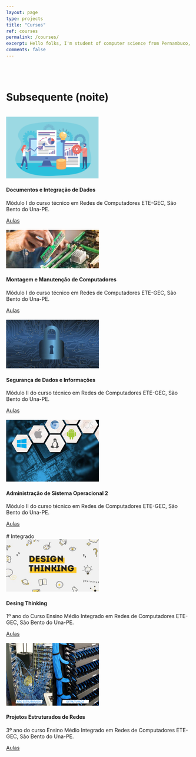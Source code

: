 ```yaml
---
layout: page
type: projects
title: "Cursos"
ref: courses
permalink: /courses/
excerpt: Hello folks, I'm student of computer science from Pernambuco, Brazil. This blog is for documentation about my research journey,  programming and related.
comments: false
---
```

<br/>

<br/>

# Subsequente (noite)
<br/>
<div class="card">
  <img src="/assets/images/dados.png" alt="Course" style="width:50%">
  <div class="container">
    <h4><b>Documentos e Integração de Dados</b></h4>
    <p>Módulo I do curso técnico em Redes de Computadores ETE-GEC, São Bento do Una-PE.</p>
    <!-- <hr> -->
    <a href="/courses/did" class="btn">Aulas</a>  
    </div>
</div>
<br/>
<div class="card">
  <img src="/assets/images/mmc.jpeg" alt="Course" style="width:50%">
  <div class="container">
    <h4><b>Montagem e Manutenção de Computadores</b></h4>
    <p>Módulo I do curso técnico em Redes de Computadores ETE-GEC, São Bento do Una-PE.</p>
    <!-- <hr> -->
    <a href="/courses/mmc" class="btn" >Aulas</a>  
    </div>
</div>

<br/>
<div class="card">
  <img src="/assets/images/sdi.jpg" alt="Course" style="width:50%">
  <div class="container">
    <h4><b>Segurança de Dados e Informações</b></h4>
    <p>Módulo II do curso técnico em Redes de Computadores ETE-GEC, São Bento do Una-PE.</p>
    <!-- <hr> -->
    <a href="/courses/sdi" class="btn" >Aulas</a>  
    </div>
</div>
<br/>
<div class="card">
  <img src="/assets/images/aso2.jpg" alt="Course" style="width:50%">
  <div class="container">
    <h4><b>Administração de Sistema Operacional 2</b></h4>
    <p>Módulo II do curso técnico em Redes de Computadores ETE-GEC, São Bento do Una-PE.</p>
    <!-- <hr> -->
    <a href="/courses/aso2" class="btn" >Aulas</a>  
    </div>
</div>
<br/>
# Integrado 
<br/>
<div class="card">
  <img src="/assets/images/dt.jpg" alt="Course" style="width:50%">
  <div class="container">
    <h4><b>Desing Thinking</b></h4>
    <p>1º ano do Curso Ensino Médio Integrado em Redes de Computadores ETE-GEC, São Bento do Una-PE.</p>
    <!-- <hr> -->
    <a href="/courses/dt" class="btn" >Aulas</a>  
    </div>
</div>
<br/>
<div class="card">
  <img src="/assets/images/per.png" alt="Course" style="width:50%">
  <div class="container">
    <h4><b>Projetos Estruturados de Redes</b></h4>
    <p>3º ano do curso Ensino Médio Integrado em Redes de Computadores ETE-GEC, São Bento do Una-PE.</p>
    <!-- <hr> -->
    <a href="/courses/per" class="btn" >Aulas</a>  
    </div>
</div>


